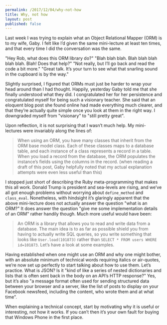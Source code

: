 ```yaml
---
permalink: /2017/12/04/why-not-how
title: Why, not how
layout: post
published: false
---
```

Last week I was trying to explain what an Object Relational Mapper (ORM) is to my wife, Gaby. I felt like I’d given the same mini-lecture at least ten times, and that every time I did the conversation was the same.

"Hey Rob, what does this ORM library do?"
"Blah blah blah. Blah blah blah blah blah. Blah! Does that help?"
"Not really, but I’ll go back and read the code a bit more."
"Great talk. It’s your turn to see what that snarling sound in the cupboard is by the way."

Slightly surprised, I figured that ORMs must just be harder to wrap your head around than I had thought. Happily, yesterday Gaby told me that she finally understood what they did. I congratulated her for her persistence and congratulated myself for being such a visionary teacher. She said that an eloquent blog post she found online had made everything much clearer, and that they’re actually quite simple once you look at them in the right way. I downgraded myself from "visionary" to "still pretty great".

Upon reflection, it is not surprising that I wasn’t much help. My mini-lectures were invariably along the lines of:

> When using an ORM, you have many classes that inherit from the ORM base model class. Each of these classes maps to a database table, and each instance of a class represents a record in a table. When you load a record from the database, the ORM populates the instance’s fields using the columns in the record.
> (when reading a draft of this post, Gaby helpfully noted that my actual explanation attempts were even less useful than this)

I stopped just short of describing the Ruby meta-programming that makes this all work. Donald Trump is president and sea-levels are rising, and we’ve all got enough problems without worrying about `define_method` and `class_eval`. Nonetheless, with hindsight it’s glaringly apparent that the above mini-lecture does not actually answer the question "what is an ORM?" It does answer the question "give me some implementation details of an ORM" rather handily though. Much more useful would have been:

> An ORM is a library that allows you to read and write data from a database. The main idea is to as far as possible shield you from having to actually write SQL queries, so you write something that looks like `User.load(101873)` rather than `SELECT * FROM users WHERE id=101873`. Let’s have a look at some examples.

Having established when one might use an ORM and why one might bother, with an absolute minimum of technical words requiring italics or air-quotes, we’re now set up perfectly to start talking about how to use them. Let’s practice. What is JSON? Is it "kind of like a series of nested dictionaries and lists that is often sent back in the body on an API’s HTTP response?" Yes, but it’s also "a message format often used for sending structured data between your browser and a server, like the list of posts to display on your Facebook newsfeed, including the content, who wrote them and at what time".

When explaining a technical concept, start by motivating why it is useful or interesting, not how it works. If you can’t then it’s your own fault for buying that Windows Phone in the first place.
